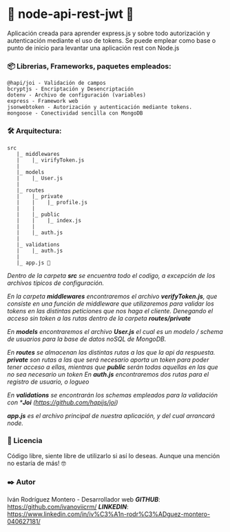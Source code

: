 # 🚀 node-api-rest-jwt 🚀

Aplicación creada para aprender express.js y sobre todo autorización y autenticación mediante el uso de tokens.
Se puede emplear como base o punto de inicio para levantar una aplicación rest con Node.js

### 📦 Librerias, Frameworks, paquetes empleados:

```
@hapi/joi - Validación de campos
bcryptjs - Encriptación y Desencriptación
dotenv - Archivo de configuración (variables)
express - Framework web
jsonwebtoken - Autorización y autenticación mediante tokens.
mongoose - Conectividad sencilla con MongoDB
```


### 🛠️ Arquitectura:

```
src
   |_ middlewares
   |    |_ virifyToken.js
   |
   |_ models
   |    |_ User.js
   |
   |_ routes
   |    |_ private
   |    |    |_ profile.js
   |    |
   |    |_ public
   |    |    |_ index.js
   |    |
   |    |_ auth.js
   |
   |_ validations
   |    |_ auth.js
   |
   |_ app.js 📌
```

_Dentro de la carpeta ***src*** se encuentra todo el codigo, a excepción de los archivos típicos de configuración._

_En la carpeta ***middlewares*** encontraremos el archivo ***verifyToken.js***, que consiste en una función de middleware que utilizaremos para validar los tokens en las distintas peticiones que nos haga el cliente. Denegando el acceso sin token a las rutas dentro de la carpeta ***routes/private***_

_En ***models*** encontraremos el archivo ***User.js*** el cual es un modelo / schema de usuarios para la base de datos noSQL de MongoDB._

_En ***routes*** se almacenan las distintas rutas a las que la api da respuesta._
_***private*** son rutas a las que será necesario aporta un token para poder tener acceso a ellas, mientras que ***public*** serán todas aquellas en las que no sea necesario un token_
_En ***auth.js*** encontraremos dos rutas para el registro de usuario, o logueo_

_En ***validations*** se encontrarán los schemas empleados para la validación con ***Joi** (https://github.com/hapijs/joi)_

_***app.js*** es el archivo principal de nuestra aplicación, y del cual arrancará node._

### 📄 Licencia 
Código libre, siente libre de utilizarlo si así lo deseas. Aunque una mención no estaría de más! 🤓

### ✒️ Autor
Iván Rodríguez Montero - Desarrollador web
***GITHUB***: https://github.com/ivanoviicrm/
***LINKEDIN***: https://www.linkedin.com/in/iv%C3%A1n-rodr%C3%ADguez-montero-040627181/
